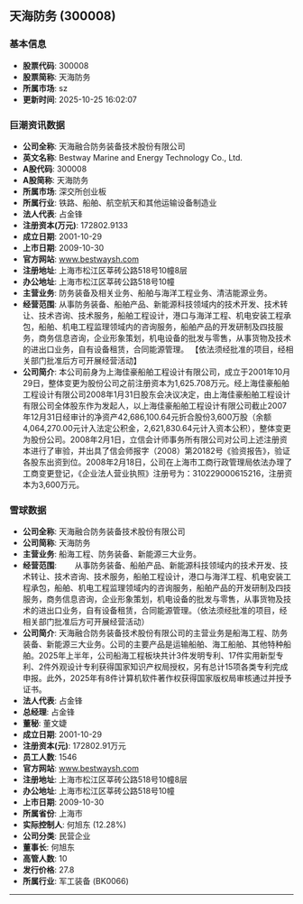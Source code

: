 ## 天海防务 (300008)

### 基本信息

- **股票代码**: 300008
- **股票简称**: 天海防务
- **所属市场**: sz
- **更新时间**: 2025-10-25 16:02:07

### 巨潮资讯数据

- **公司全称**: 天海融合防务装备技术股份有限公司
- **英文名称**: Bestway Marine and Energy Technology Co., Ltd.
- **A股代码**: 300008
- **A股简称**: 天海防务
- **所属市场**: 深交所创业板
- **所属行业**: 铁路、船舶、航空航天和其他运输设备制造业
- **法人代表**: 占金锋
- **注册资本(万元)**: 172802.9133
- **成立日期**: 2001-10-29
- **上市日期**: 2009-10-30
- **官方网站**: www.bestwaysh.com
- **注册地址**: 上海市松江区莘砖公路518号10幢8层
- **办公地址**: 上海市松江区莘砖公路518号10幢
- **主营业务**: 防务装备及相关业务、船舶与海洋工程业务、清洁能源业务。
- **经营范围**: 从事防务装备、船舶产品、新能源科技领域内的技术开发、技术转让、技术咨询、技术服务，船舶工程设计，港口与海洋工程、机电安装工程承包，船舶、机电工程监理领域内的咨询服务，船舶产品的开发研制及四技服务，商务信息咨询，企业形象策划，机电设备的批发与零售，从事货物及技术的进出口业务，自有设备租赁，合同能源管理。 【依法须经批准的项目，经相关部门批准后方可开展经营活动】
- **公司简介**: 本公司前身为上海佳豪船舶工程设计有限公司，成立于2001年10月29日，整体变更为股份公司之前注册资本为1,625.708万元。经上海佳豪船舶工程设计有限公司2008年1月31日股东会决议决定，由上海佳豪船舶工程设计有限公司全体股东作为发起人，以上海佳豪船舶工程设计有限公司截止2007年12月31日经审计的净资产42,686,100.64元折合股份3,600万股（余额4,064,270.00元计入法定公积金，2,621,830.64元计入资本公积），整体变更为股份公司。2008年2月1日，立信会计师事务所有限公司对公司上述注册资本进行了审验，并出具了信会师报字（2008）第20182号《验资报告》，验证各股东出资到位。2008年2月18日，公司在上海市工商行政管理局依法办理了工商变更登记，《企业法人营业执照》注册号为：310229000615216，注册资本为3,600万元。

### 雪球数据

- **公司全称**: 天海融合防务装备技术股份有限公司
- **公司简称**: 天海防务
- **主营业务**: 船海工程、防务装备、新能源三大业务。
- **经营范围**: 　　从事防务装备、船舶产品、新能源科技领域内的技术开发、技术转让、技术咨询、技术服务，船舶工程设计，港口与海洋工程、机电安装工程承包，船舶、机电工程监理领域内的咨询服务，船舶产品的开发研制及四技服务，商务信息咨询，企业形象策划，机电设备的批发与零售，从事货物及技术的进出口业务，自有设备租赁，合同能源管理。（依法须经批准的项目，经相关部门批准后方可开展经营活动）
- **公司简介**: 天海融合防务装备技术股份有限公司的主营业务是船海工程、防务装备、新能源三大业务。公司的主要产品是运输船舶、海工船舶、其他特种船舶。2025年上半年，公司船海工程板块共计3件发明专利、17件实用新型专利、2件外观设计专利获得国家知识产权局授权，另有总计15项各类专利完成申报。此外，2025年有8件计算机软件著作权获得国家版权局审核通过并授予证书。
- **法人代表**: 占金锋
- **总经理**: 占金锋
- **董秘**: 董文婕
- **成立日期**: 2001-10-29
- **注册资本(元)**: 172802.91万元
- **员工人数**: 1546
- **官方网站**: www.bestwaysh.com
- **注册地址**: 上海市松江区莘砖公路518号10幢8层
- **办公地址**: 上海市松江区莘砖公路518号10幢
- **上市日期**: 2009-10-30
- **所属省份**: 上海市
- **实际控制人**: 何旭东 (12.28%)
- **公司分类**: 民营企业
- **董事长**: 何旭东
- **高管人数**: 10
- **发行价格**: 27.8
- **所属行业**: 军工装备 (BK0066)

---